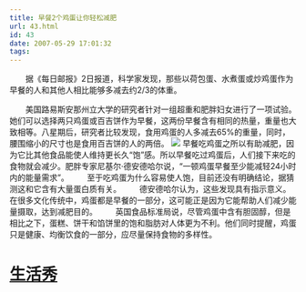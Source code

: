 ```yaml
---
title: 早餐2个鸡蛋让你轻松减肥
url: 43.html
id: 43
date: 2007-05-29 17:01:32
tags:
---
```


　　据《每日邮报》2日报道，科学家发现，那些以荷包蛋、水煮蛋或炒鸡蛋作为早餐的人和其他人相比能够多减去约2/3的体重。

　　美国路易斯安那州立大学的研究者针对一组超重和肥胖妇女进行了一项试验。她们可以选择两只鸡蛋或百吉饼作为早餐，这两份早餐含有相同的热量，重量也大致相等。八星期后，研究者比较发现，食用鸡蛋的人多减去65%的重量，同时，腰围缩小的尺寸也是食用百吉饼的人的两倍。 ![](http://bp2.blogger.com/_qwSTlMEidhU/RluCtzbGf5I/AAAAAAAAEjk/vgw8Oux53w4/s400/1.jpg)  早餐吃鸡蛋之所以有助减肥，因为它比其他食品能使人维持更长久“饱”感。所以早餐吃过鸡蛋后，人们接下来吃的食物就会减少。肥胖专家尼基尔·德安德哈尔说，“一顿鸡蛋早餐至少能减轻24小时内的能量需求”。 　　至于吃鸡蛋为什么容易使人饱，目前还没有明确结论，据猜测这和它含有大量蛋白质有关。 　　德安德哈尔认为，这些发现具有指示意义。在很多文化传统中，鸡蛋都是早餐的一部分，这可能正是因为它能帮助人们减少能量摄取，达到减肥目的。 　　英国食品标准局说，尽管鸡蛋中含有胆固醇，但是相比之下，蛋糕、饼干和馅饼里的饱和脂肪对人体更为不利。他们同时提醒，鸡蛋只是健康、均衡饮食的一部分，应尽量保持食物的多样性。 

[生活秀](http://www.wodexiu.cn/blog/)
==================================
